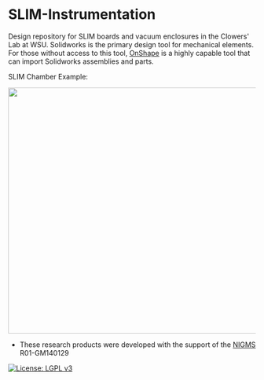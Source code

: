 # SLIM-Instrumentation
Design repository for SLIM boards and vacuum enclosures in the Clowers' Lab at WSU. Solidworks is the primary design tool for mechanical elements. For those without access to this tool, [OnShape](https://www.onshape.com/en/) is a highly capable tool that can import Solidworks assemblies and parts.  

SLIM Chamber Example:
<center><img src="images\SLIM_Chamber_Rotation.gif" width=700 height=500 /></center>

* These research products were developed with the support of the [NIGMS](https://www.nigms.nih.gov/) R01-GM140129

[![License: LGPL v3](https://img.shields.io/badge/License-LGPL_v3-blue.svg)](https://www.gnu.org/licenses/lgpl-3.0)
